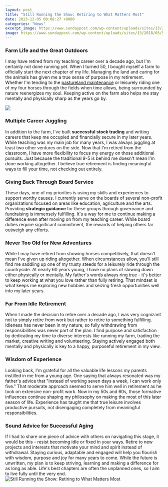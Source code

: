 ```yaml
---
layout: post
title: "Still Running the Show: Retiring to What Matters Most"
date: 2023-12-05 00:08:27 +0000
categories: "News"
excerpt_image: https://www.sundaypost.com/wp-content/uploads/sites/13/2018/03/5a9aedf218c5e-e1520103796438-900x540.jpg
image: https://www.sundaypost.com/wp-content/uploads/sites/13/2018/03/5a9aedf218c5e-e1520103796438-900x540.jpg
---
```


### Farm Life and the Great Outdoors 
I may have retired from my teaching career over a decade ago, but I'm certainly not done running yet. When I turned 50, I bought myself a farm to officially start the next chapter of my life. Managing the land and caring for the animals has given me a true sense of purpose in my retirement. Whether I'm tending to the [pastureland maintenance](https://store.fi.io.vn/i-work-all-day-lohng-so-my-german-shepherd-live-a-good-life) or leisurely riding one of my four horses through the fields when time allows, being surrounded by nature reenergizes my soul. Keeping active on the farm also helps me stay mentally and physically sharp as the years go by.

![](https://www.wishesmsg.com/wp-content/uploads/retirement-messages-for-friend.jpg)
### Multiple Career Juggling 
In addition to the farm, I've built **successful stock trading** and writing careers that keep me occupied and financially secure in my later years. While teaching was my main job for many years, I was always juggling at least two other ventures on the side. Now that I'm retired from the classroom, I have more flexibility to focus my energy on those additional pursuits. Just because the traditional 9-5 is behind me doesn't mean I'm done working altogether. I believe true retirement is finding meaningful ways to fill your time, not checking out entirely.
### Giving Back Through Board Service
These days, one of my priorities is using my skills and experiences to support worthy causes. I currently serve on the boards of several non-profit organizations focused on areas like education, agriculture and the arts. Providing **strategic guidance** for these groups through governance and fundraising is immensely fulfilling. It's a way for me to continue making a difference even after moving on from my teaching career. While board duties require significant commitment, the rewards of helping others far outweigh any efforts.
### Never Too Old for New Adventures  
While I may have retired from showing horses competitively, that doesn't mean I've given up riding altogether. When circumstances allow, you'll still find me saddling up one of my trusty steeds for a leisurely ride through the countryside. At nearly 60 years young, I have no plans of slowing down either physically or mentally. My father's words always ring true - it's better to keep working at what you love rather than fully retiring. That mindset is what keeps me exploring new hobbies and seizing fresh opportunities well into my later years.
### Far From Idle Retirement  
When I made the decision to retire over a decade ago, I was very cognizant not to simply retire from work but rather to retire to something fulfilling. Idleness has never been in my nature, so fully withdrawing from responsibilities was never part of the plan. I find purpose and satisfaction by dedicating my time to diverse interests like running my farm, trading the market, creative writing and volunteering. Staying actively engaged both mentally and physically is key to a happy, purposeful retirement in my view.
### Wisdom of Experience    
Looking back, I'm grateful for all the valuable life lessons my parents instilled in me from a young age. One saying that always resonated was my father's advice that "instead of working seven days a week, I can work only five." That moderate approach seemed to serve him well in retirement as he took on extensive non-profit work. Now in my 50s and 60s, those formative influences continue shaping my philosophy on making the most of this later season of life. Experience has taught me that true leisure involves productive pursuits, not disengaging completely from meaningful responsibilities.
### Sound Advice for Successful Aging
If I had to share one piece of advice with others on navigating this stage, it would be this - resist becoming idle or fixed in your ways. Retire to new projects and interests that motivate your mind and spirit instead of withdrawal. Staying curious, adaptable and engaged will help you flourish with wisdom, purpose and joy for many years to come. While the future is unwritten, my plan is to keep striving, learning and making a difference for as long as able. Life's best chapters are often the unplanned ones, so I aim to live fully until the very end.
![Still Running the Show: Retiring to What Matters Most](https://www.sundaypost.com/wp-content/uploads/sites/13/2018/03/5a9aedf218c5e-e1520103796438-900x540.jpg)